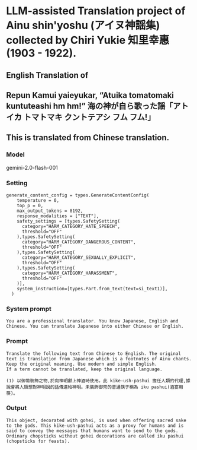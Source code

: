 # LLM-assisted Translation project of Ainu shin'yoshu (アイヌ神謡集) collected by Chiri Yukie 知里幸惠 (1903 - 1922).

## English Translation of

## Repun Kamui yaieyukar, “Atuika tomatomaki kuntuteashi hm hm!” 海の神が自ら歌った謡「アトイカ トマトマキ クントテアシ フム フム!」

## This is translated from Chinese translation.

### Model
gemini-2.0-flash-001

### Setting
```
generate_content_config = types.GenerateContentConfig(
    temperature = 0,
    top_p = 0,
    max_output_tokens = 8192,
    response_modalities = ["TEXT"],
    safety_settings = [types.SafetySetting(
      category="HARM_CATEGORY_HATE_SPEECH",
      threshold="OFF"
    ),types.SafetySetting(
      category="HARM_CATEGORY_DANGEROUS_CONTENT",
      threshold="OFF"
    ),types.SafetySetting(
      category="HARM_CATEGORY_SEXUALLY_EXPLICIT",
      threshold="OFF"
    ),types.SafetySetting(
      category="HARM_CATEGORY_HARASSMENT",
      threshold="OFF"
    )],
    system_instruction=[types.Part.from_text(text=si_text1)],
  )
```

### System prompt
```
You are a professional translator. You know Japanese, English and Chinese. You can translate Japanese into either Chinese or English.
```

### Prompt
```
Translate the following text from Chinese to English. The original text is translation from Japanese which is a footnotes of Ainu chants. 
Keep the original meaning. Use modern and simple English.
If a term cannot be translated, keep the original language.

(1) 以御幣裝飾之物,於向神明獻上神酒時使用。此 kike-ush-pashui 擔任人類的代理,據說會將人類想對神明說的話傳達給神明。未裝飾御幣的普通筷子稱為 iku pashui(酒宴用筷)。

```

### Output
```
This object, decorated with gohei, is used when offering sacred sake to the gods. This kike-ush-pashui acts as a proxy for humans and is said to convey the messages that humans want to send to the gods. Ordinary chopsticks without gohei decorations are called iku pashui (chopsticks for feasts).
```
